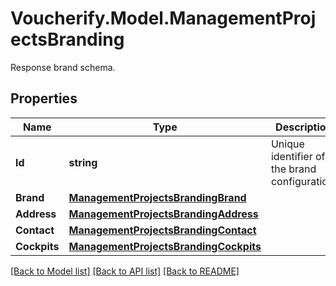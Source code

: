 # Voucherify.Model.ManagementProjectsBranding
Response brand schema.

## Properties

Name | Type | Description | Notes
------------ | ------------- | ------------- | -------------
**Id** | **string** | Unique identifier of the brand configuration. | [optional] 
**Brand** | [**ManagementProjectsBrandingBrand**](ManagementProjectsBrandingBrand.md) |  | [optional] 
**Address** | [**ManagementProjectsBrandingAddress**](ManagementProjectsBrandingAddress.md) |  | [optional] 
**Contact** | [**ManagementProjectsBrandingContact**](ManagementProjectsBrandingContact.md) |  | [optional] 
**Cockpits** | [**ManagementProjectsBrandingCockpits**](ManagementProjectsBrandingCockpits.md) |  | [optional] 

[[Back to Model list]](../../README.md#documentation-for-models) [[Back to API list]](../../README.md#documentation-for-api-endpoints) [[Back to README]](../../README.md)

